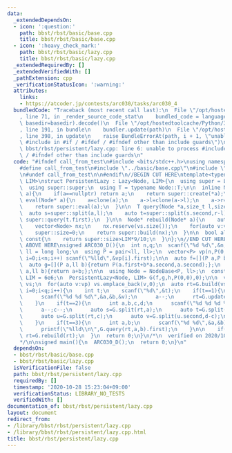```yaml
---
data:
  _extendedDependsOn:
  - icon: ':question:'
    path: bbst/rbst/basic/base.cpp
    title: bbst/rbst/basic/base.cpp
  - icon: ':heavy_check_mark:'
    path: bbst/rbst/basic/lazy.cpp
    title: bbst/rbst/basic/lazy.cpp
  _extendedRequiredBy: []
  _extendedVerifiedWith: []
  _pathExtension: cpp
  _verificationStatusIcon: ':warning:'
  attributes:
    links:
    - https://atcoder.jp/contests/arc030/tasks/arc030_4
  bundledCode: "Traceback (most recent call last):\n  File \"/opt/hostedtoolcache/Python/3.9.0/x64/lib/python3.9/site-packages/onlinejudge_verify/documentation/build.py\"\
    , line 71, in _render_source_code_stat\n    bundled_code = language.bundle(stat.path,\
    \ basedir=basedir).decode()\n  File \"/opt/hostedtoolcache/Python/3.9.0/x64/lib/python3.9/site-packages/onlinejudge_verify/languages/cplusplus.py\"\
    , line 191, in bundle\n    bundler.update(path)\n  File \"/opt/hostedtoolcache/Python/3.9.0/x64/lib/python3.9/site-packages/onlinejudge_verify/languages/cplusplus_bundle.py\"\
    , line 398, in update\n    raise BundleErrorAt(path, i + 1, \"unable to process\
    \ #include in #if / #ifdef / #ifndef other than include guards\")\nonlinejudge_verify.languages.cplusplus_bundle.BundleErrorAt:\
    \ bbst/rbst/persistent/lazy.cpp: line 6: unable to process #include in #if / #ifdef\
    \ / #ifndef other than include guards\n"
  code: "#ifndef call_from_test\n#include <bits/stdc++.h>\nusing namespace std;\n\n\
    #define call_from_test\n#include \"../basic/base.cpp\"\n#include \"../basic/lazy.cpp\"\
    \n#undef call_from_test\n\n#endif\n//BEGIN CUT HERE\ntemplate<typename Node, size_t\
    \ LIM>\nstruct PersistentLazy : Lazy<Node, LIM>{\n  using super = Lazy<Node, LIM>;\n\
    \  using super::super;\n  using T = typename Node::T;\n\n  inline Node* clone(Node*\
    \ a){\n    if(a==nullptr) return a;\n    return super::create(*a);\n  }\n\n  Node*\
    \ eval(Node* a){\n    a=clone(a);\n    a->l=clone(a->l);\n    a->r=clone(a->r);\n\
    \    return super::eval(a);\n  }\n\n  T query(Node *a,size_t l,size_t r){\n  \
    \  auto s=super::split(a,l);\n    auto t=super::split(s.second,r-l);\n    return\
    \ super::query(t.first);\n  }\n\n  Node* rebuild(Node* a){\n    auto vs=super::dump<T>(a);\n\
    \    vector<Node> nx;\n    nx.reserve(vs.size());\n    for(auto v:vs)\n      nx.emplace_back(v,super::ei);\n\
    \    super::size=0;\n    return super::build(nx);\n  }\n\n  bool almost_full()\
    \ const{\n    return super::size>LIM*9/10;\n  }\n};\n//END CUT HERE\n//INSERT\
    \ ABOVE HERE\nsigned ARC030_D(){\n  int n,q;\n  scanf(\"%d %d\",&n,&q);\n\n  using\
    \ ll = long long;\n  using P = pair<ll, ll>;\n  vector<P> vp(n,P(0,1));\n  for(int\
    \ i=0;i<n;i++) scanf(\"%lld\",&vp[i].first);\n\n  auto f=[](P a,P b){return P(a.first+b.first,a.second+b.second);};\n\
    \  auto g=[](P a,ll b){return P(a.first+b*a.second,a.second);};\n  auto h=[](ll\
    \ a,ll b){return a+b;};\n\n  using Node = NodeBase<P, ll>;\n  constexpr size_t\
    \ LIM = 6e6;\n  PersistentLazy<Node, LIM> G(f,g,h,P(0,0),0);\n\n  vector<Node>\
    \ vs;\n  for(auto v:vp) vs.emplace_back(v,0);\n  auto rt=G.build(vs);\n\n  for(int\
    \ i=0;i<q;i++){\n    int t;\n    scanf(\"%d\",&t);\n    if(t==1){\n      int a,b,v;\n\
    \      scanf(\"%d %d %d\",&a,&b,&v);\n      a--;\n      rt=G.update(rt,a,b,v);\n\
    \    }\n    if(t==2){\n      int a,b,c,d;\n      scanf(\"%d %d %d %d\",&a,&b,&c,&d);\n\
    \      a--;c--;\n      auto s=G.split(rt,a);\n      auto t=G.split(s.second,b-a);\n\
    \      auto u=G.split(rt,c);\n      auto v=G.split(u.second,d-c);\n\n      rt=G.merge(G.merge(s.first,v.first),t.second);\n\
    \    }\n    if(t==3){\n      int a,b;\n      scanf(\"%d %d\",&a,&b);\n      a--;\n\
    \      printf(\"%lld\\n\",G.query(rt,a,b).first);\n    }\n\n    if(G.almost_full())\
    \ rt=G.rebuild(rt);\n  }\n  return 0;\n}\n/*\n  verified on 2020/10/27\n  https://atcoder.jp/contests/arc030/tasks/arc030_4\n\
    */\n\nsigned main(){\n  ARC030_D();\n  return 0;\n}\n"
  dependsOn:
  - bbst/rbst/basic/base.cpp
  - bbst/rbst/basic/lazy.cpp
  isVerificationFile: false
  path: bbst/rbst/persistent/lazy.cpp
  requiredBy: []
  timestamp: '2020-10-28 15:23:04+09:00'
  verificationStatus: LIBRARY_NO_TESTS
  verifiedWith: []
documentation_of: bbst/rbst/persistent/lazy.cpp
layout: document
redirect_from:
- /library/bbst/rbst/persistent/lazy.cpp
- /library/bbst/rbst/persistent/lazy.cpp.html
title: bbst/rbst/persistent/lazy.cpp
---
```

